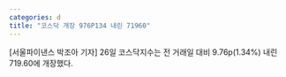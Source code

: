 ```yaml
---
categories: d
title: "코스닥 개장 976P134 내린 71960"
---
```

[서울파이낸스 박조아 기자] 26일 코스닥지수는 전 거래일 대비 9.76p(1.34%) 내린 719.60에 개장했다.